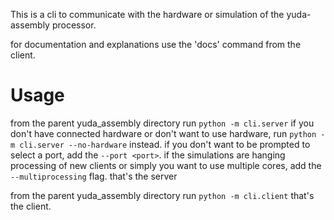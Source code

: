 This is a cli to communicate with the hardware or simulation of the yuda-assembly processor.

for documentation and explanations use the 'docs' command from the client.

# Usage
from the parent yuda_assembly directory run `python -m cli.server`
if you don't have connected hardware or don't want to use hardware, run `python -m cli.server --no-hardware` instead.
if you don't want to be prompted to select a port, add the `--port <port>`.
if the simulations are hanging processing of new clients or simply you want to use multiple cores, add the `--multiprocessing` flag.
that's the server

from the parent yuda_assembly directory run `python -m cli.client`
that's the client.